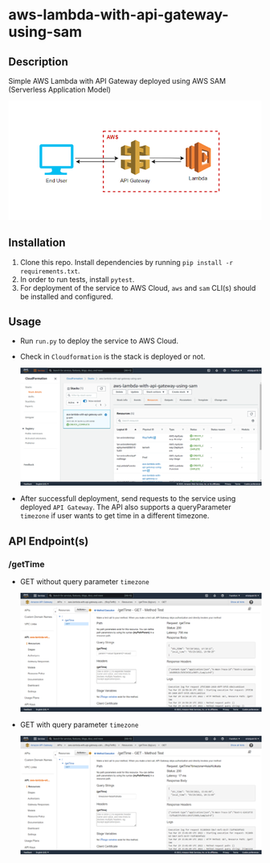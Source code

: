 # aws-lambda-with-api-gateway-using-sam

## Description

Simple AWS Lambda with API Gateway deployed using AWS SAM (Serverless Application Model)

![FLOW_DIAGRAM GET](./docs/images/Flow_Diagram.png?raw=true)

## Installation

1. Clone this repo. Install dependencies by running `pip install -r requirements.txt`.
2. In order to run tests, install `pytest`.
3. For deployment of the service to AWS Cloud, `aws` and `sam` CLI(s) should be installed and configured.

## Usage

- Run `run.py` to deploy the service to AWS Cloud.

- Check in `Cloudformation` is the stack is deployed or not.

  ![CFN GET](./docs/images/CFN.png?raw=true)

- After successfull deployment, send requests to the service using deployed `API Gateway`.
  The API also supports a queryParameter `timezone` if user wants to get time in a different timezone.


## API Endpoint(s)

### /getTime
 - GET without query parameter `timezone`

   ![getTime_without_param GET](./docs/images/getTime_without_param.png?raw=true)

 - GET with query parameter `timezone`

   ![getTime_with_param GET](./docs/images/getTime_with_param.png?raw=true)
